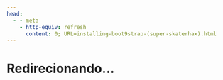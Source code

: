 ```yaml
---
head:
  - - meta
    - http-equiv: refresh
      content: 0; URL=installing-boot9strap-(super-skaterhax).html
---
```


# Redirecionando...
